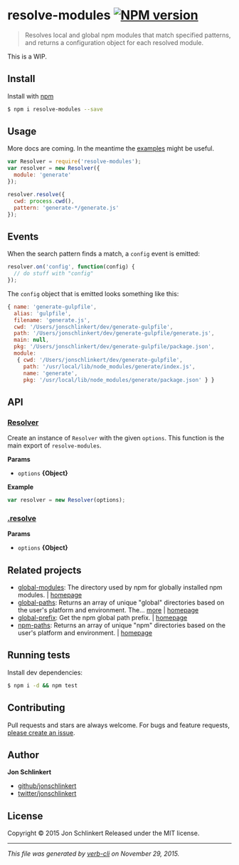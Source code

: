 # resolve-modules [![NPM version](https://badge.fury.io/js/resolve-modules.svg)](http://badge.fury.io/js/resolve-modules)

> Resolves local and global npm modules that match specified patterns, and returns a configuration object for each resolved module.

This is a WIP.

## Install

Install with [npm](https://www.npmjs.com/)

```sh
$ npm i resolve-modules --save
```

## Usage

More docs are coming. In the meantime the [examples](./examples) might be useful.

```js
var Resolver = require('resolve-modules');
var resolver = new Resolver({
  module: 'generate'
});

resolver.resolve({
  cwd: process.cwd(),
  pattern: 'generate-*/generate.js'
});
```

## Events

When the search pattern finds a match, a `config` event is emitted:

```js
resolver.on('config', function(config) {
  // do stuff with "config"
});
```

The `config` object that is emitted looks something like this:

```js
{ name: 'generate-gulpfile',
  alias: 'gulpfile',
  filename: 'generate.js',
  cwd: '/Users/jonschlinkert/dev/generate-gulpfile',
  path: '/Users/jonschlinkert/dev/generate-gulpfile/generate.js',
  main: null,
  pkg: '/Users/jonschlinkert/dev/generate-gulpfile/package.json',
  module:
   { cwd: '/Users/jonschlinkert/dev/generate-gulpfile',
     path: '/usr/local/lib/node_modules/generate/index.js',
     name: 'generate',
     pkg: '/usr/local/lib/node_modules/generate/package.json' } }
```

## API

### [Resolver](index.js#L26)

Create an instance of `Resolver` with the given `options`. This function is the main export of `resolve-modules`.

**Params**

* `options` **{Object}**

**Example**

```js
var resolver = new Resolver(options);
```

### [.resolve](index.js#L43)

**Params**

* `options` **{Object}**

## Related projects

* [global-modules](https://www.npmjs.com/package/global-modules): The directory used by npm for globally installed npm modules. | [homepage](https://github.com/jonschlinkert/global-modules)
* [global-paths](https://www.npmjs.com/package/global-paths): Returns an array of unique "global" directories based on the user's platform and environment. The… [more](https://www.npmjs.com/package/global-paths) | [homepage](https://github.com/jonschlinkert/global-paths)
* [global-prefix](https://www.npmjs.com/package/global-prefix): Get the npm global path prefix. | [homepage](https://github.com/jonschlinkert/global-prefix)
* [npm-paths](https://www.npmjs.com/package/npm-paths): Returns an array of unique "npm" directories based on the user's platform and environment. | [homepage](https://github.com/jonschlinkert/npm-paths)

## Running tests

Install dev dependencies:

```sh
$ npm i -d && npm test
```

## Contributing

Pull requests and stars are always welcome. For bugs and feature requests, [please create an issue](https://github.com/jonschlinkert/resolve-modules/issues/new).

## Author

**Jon Schlinkert**

+ [github/jonschlinkert](https://github.com/jonschlinkert)
+ [twitter/jonschlinkert](http://twitter.com/jonschlinkert)

## License

Copyright © 2015 Jon Schlinkert
Released under the MIT license.

***

_This file was generated by [verb-cli](https://github.com/assemble/verb-cli) on November 29, 2015._